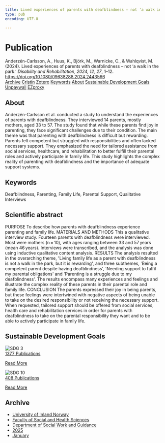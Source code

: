 ```yaml
---
title: Lived experiences of parents with deafblindness – not ‘a walk in the park’
type: pub
encoding: UTF-8

---
```

<h1>Publication</h1>
<article id="csl-bib-container-SDQINH5X" class="csl-bib-container">
  <div class="csl-bib-body"> <div class="csl-entry">Anderzén-Carlsson, A., Huus, K., Björk, M., Warnicke, C., &#38; Wahlqvist, M. (2024). Lived experiences of parents with deafblindness – not ‘a walk in the park.’ <i>Disability and Rehabilitation</i>, <i>2024, 12, 27</i>, 1–12. <a href="https://doi.org/10.1080/09638288.2024.2443566">https://doi.org/10.1080/09638288.2024.2443566</a></div> </div>
  <div class="csl-bib-buttons">
    <a href="#taxonomy-article-SDQINH5X" alt="archive" class="csl-bib-button">Archive</a>
    <a href="https://app.cristin.no/results/show.jsf?id=2340869" alt="Cristin" class="csl-bib-button">Cristin</a>
    <a href="http://zotero.org/groups/5881554/items/SDQINH5X" alt="Zotero" class="csl-bib-button">Zotero</a>
    <a href="#keywords-article-SDQINH5X" alt="keywords" class="csl-bib-button">Keywords</a>
    <a href="#about-article-SDQINH5X" alt="about_pub" class="csl-bib-button">About</a>
    <a href="#sdg-article-SDQINH5X" alt="sdg" class="csl-bib-button">Sustainable Development Goals</a>
    <a href="https://doi.org/10.1080/09638288.2024.2443566" alt="Unpaywall" class="csl-bib-button">Unpaywall</a>
    <a href="https://doi.org/10.1080/09638288.2024.2443566" alt="EZproxy" class="csl-bib-button">EZproxy</a>
  </div>
  <div id="csl-bib-meta-container-SDQINH5X"></div>
</article>
<div id="csl-bib-meta-SDQINH5X" class="csl-bib-meta">
  <article id="about-article-SDQINH5X" class="about_pub-article">
    <h1>About</h1>
    Anderzén-Carlsson et al. conducted a study to understand the experiences of parents with deafblindness. They interviewed 14 parents, mostly mothers, aged 33 to 57. The study found that while these parents find joy in parenting, they face significant challenges due to their condition. The main theme was that parenting with deafblindness is difficult but rewarding. Parents felt competent but struggled with responsibilities and often lacked necessary support. They emphasized the need for tailored assistance from social services, healthcare, and rehabilitation to better fulfill their parental roles and actively participate in family life. This study highlights the complex reality of parenting with deafblindness and the importance of adequate support systems.
  </article>
  <article id="keywords-article-SDQINH5X" class="keywords-article">
    <h1>Keywords</h1>
    Deafblindness, Parenting, Family Life, Parental Support, Qualitative Interviews
  </article>
  <article id="abstract-article-SDQINH5X" class="abstract-article">
    <h1>Scientific abstract</h1>
    PURPOSE To describe how parents with deafblindness experience parenting and family life. MATERIALS AND METHODS This a qualitative interview study. Fourteen parents with deafblindness were interviewed. Most were mothers (n = 10), with ages ranging between 33 and 57 years (mean 46 years). Interviews were transcribed, and the analysis was done using inductive qualitative content analysis. RESULTS The analysis resulted in the overarching theme, 'Living family life as a parent with deafblindness is not a walk in the park, but it is rewarding', and three subthemes, 'Being a competent parent despite having deafblindness', 'Needing support to fulfil my parental obligations' and 'Parenting is a struggle due to my deafblindness'. The results encompass many experiences and feelings and illustrate the complex reality of these parents in their parental role and family life. CONCLUSION The parents expressed their joy in being parents, but these feelings were intertwined with negative aspects of being unable to take on the desired responsibility or not receiving the necessary support. When requested, tailored support should be offered from social services, health care and rehabilitation services in order for parents with deafblindness to take on the parental responsibility they want and to be able to actively participate in family life.
  </article>
  <article id="sdg-article-SDQINH5X" class="sdg-article">
    <h1>Sustainable Development Goals</h1>
    <div class="sdg-container"><div id="sdg3" class="sdg">
        <img src="{{< params subfolder >}}images/sdg/sdg03_en.png" class="image" alt="SDG 3">
        <div class="sdg-overlay">
          <a href="{{< params subfolder >}}en/archive/?sdg=3#archive" class="sdg-publication-count"><span>1377</span> Publications</a>
          <p><a href="https://sdgs.un.org/goals/goal3" class="sdg-read-more">Read More</a></p>
        </div>
      </div> <div id="sdg10" class="sdg">
        <img src="{{< params subfolder >}}images/sdg/sdg10_en.png" class="image" alt="SDG 10">
        <div class="sdg-overlay">
          <a href="{{< params subfolder >}}en/archive/?sdg=10#archive" class="sdg-publication-count"><span>408</span> Publications</a>
          <p><a href="https://sdgs.un.org/goals/goal10" class="sdg-read-more">Read More</a></p>
        </div>
      </div></div>
  </article>
  <article id="taxonomy-article-SDQINH5X" class="taxonomy-article">
    <h1>Archive</h1>
    <ul>
      <li><a href="{{< params subfolder >}}en/archive/?key=3DCRN523">University of Inland Norway</a></li>
      <li><a href="{{< params subfolder >}}en/archive/?key=IDKFS3MX">Faculty of Social and Health Sciences</a></li>
      <li><a href="{{< params subfolder >}}en/archive/?key=CU4VFGCV">Department of Social Work and Guidance</a></li>
      <li><a href="{{< params subfolder >}}en/archive/?key=K2W6R8TG">2025</a></li>
      <li><a href="{{< params subfolder >}}en/archive/?key=7KEIMTAM">January</a></li>
    </ul>
  </article>
</div>
